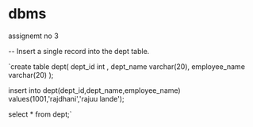 # dbms

assignemt no 3

-- Insert a single record into the dept table. 

`create table dept(
dept_id int ,
dept_name varchar(20),
employee_name varchar(20)
);

insert into dept(dept_id,dept_name,employee_name) values(1001,'rajdhani','rajuu lande');

select * from dept;`
